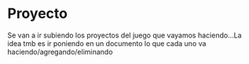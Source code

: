 # Proyecto
Se van a ir subiendo los proyectos del juego que vayamos haciendo...La idea tmb es ir poniendo en un documento lo que cada uno va haciendo/agregando/eliminando
